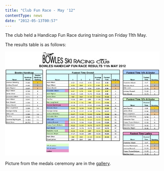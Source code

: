 ```yaml
---
title: "Club Fun Race - May '12"
contentType: news
date: "2012-05-13T00:57"
---
```


The club held a Handicap Fun Race during training on Friday 11th May.

The results table is as follows:

![Handicap Race Results, May 2012](Bowles_Fun_Race_Results_May_2012.jpg)

Picture from the medals ceremony are in the [gallery](/gallery/2012/120511_handicap).
